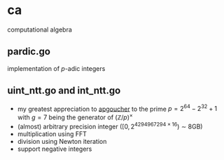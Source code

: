 # ca
computational algebra

## pardic.go

implementation of $p$-adic integers

## uint_ntt.go and int_ntt.go

- my greatest appreciation to [apgoucher](https://cp4space.hatsya.com/2021/09/01/an-efficient-prime-for-number-theoretic-transforms/) to the prime $p = 2^{64} - 2^{32} + 1$ with $g=7$ being the generator of $(\mathbb{Z}/p)^\times$
- (almost) arbitrary precision integer ($[0, 2^{4294967294 \times 16})$ $\sim$ 8GB)  
- multiplication using FFT
- division using Newton iteration
- support negative integers
